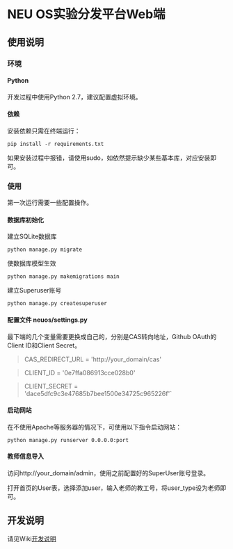 # NEU OS实验分发平台Web端

## 使用说明

### 环境

#### Python

开发过程中使用Python 2.7，建议配置虚拟环境。

#### 依赖
安装依赖只需在终端运行：

`pip install -r requirements.txt`

如果安装过程中报错，请使用sudo，如依然提示缺少某些基本库，对应安装即可。

### 使用

第一次运行需要一些配置操作。

#### 数据库初始化

建立SQLite数据库

`python manage.py migrate`

使数据库模型生效

`python manage.py makemigrations main`

建立Superuser账号

`python manage.py createsuperuser`

#### 配置文件 neuos/settings.py

最下端的几个变量需要更换成自己的，分别是CAS转向地址，Github OAuth的Client ID和Client Secret。

> CAS_REDIRECT_URL = 'http://your_domain/cas'

> CLIENT_ID = '0e7ffa086913cce028b0'

> CLIENT_SECRET = 'dace5dfc9c3e47685b7bee1500e34725c965226f'`

#### 启动网站

在不使用Apache等服务器的情况下，可使用以下指令启动网站：

`python manage.py runserver 0.0.0.0:port`

#### 教师信息导入

访问http://your_domain/admin，使用之前配置好的SuperUser账号登录。

打开首页的User表，选择添加user，输入老师的教工号，将user_type设为老师即可。


## 开发说明

请见Wiki[开发说明](http://git.yuanyuanzijin.com/ZijinAI/Neuos/wiki/%E5%BC%80%E5%8F%91%E8%AF%B4%E6%98%8E)
